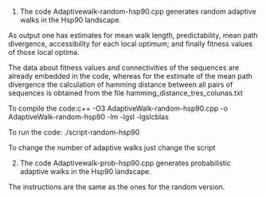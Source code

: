 
1) The code Adaptivewalk-random-hsp90.cpp generates random adaptive walks in the Hsp90 landscape.

As output one has estimates for mean walk length, predictability, mean path divergence, accessibility for each local optimum; and finally fitness values of those local optima.

The data about fitness values and connectivities of the sequences are already embedded in the code, whereas for the estimate
of the mean path divergence the calculation of hamming distance between all pairs of sequences is obtained from the file hamming_distance_tres_colunas.txt

To compile the code:c++ -O3 AdaptiveWalk-random-hsp90.cpp -o AdaptiveWalk-random-hsp90 -lm -lgsl -lgslcblas

To run the code: ./script-random-hsp90

To change the number of adaptive walks just change the script

2) The code Adaptivewalk-prob-hsp90.cpp generates probabilistic adaptive walks in the Hsp90 landscape.

The instructions are the same as the ones for the random version.



